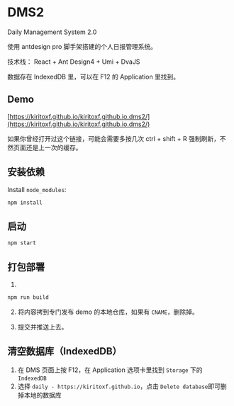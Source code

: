 # DMS2
Daily Management System 2.0

使用 antdesign pro 脚手架搭建的个人日报管理系统。

技术栈： React + Ant Design4 + Umi + DvaJS 

数据存在 IndexedDB 里，可以在 F12 的 Application 里找到。

## Demo

[https://kiritoxf.github.io/kiritoxf.github.io.dms2/](https://kiritoxf.github.io/kiritoxf.github.io.dms2/)

如果你曾经打开过这个链接，可能会需要多按几次 ctrl + shift + R 强制刷新，不然页面还是上一次的缓存。

## 安装依赖

Install `node_modules`:

```bash
npm install
```

## 启动

```bash
npm start
```

## 打包部署

1. 
```bash
npm run build
```

2. 将内容拷到专门发布 demo 的本地仓库，如果有 `CNAME`，删除掉。

3. 提交并推送上去。

## 清空数据库（IndexedDB）

1. 在 DMS 页面上按 F12，在 Application 选项卡里找到 `Storage` 下的 `IndexedDB` 
2. 选择 `daily - https://kiritoxf.github.io`，点击 `Delete database`即可删掉本地的数据库
